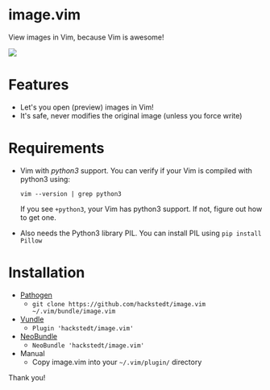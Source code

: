 # image.vim
View images in Vim, because Vim is awesome!

![](https://github.com/ashisha/image.vim/blob/master/screenshot/image.vim.jpg)



Features
=========
* Let's you open (preview) images in Vim!
* It's safe, never modifies the original image (unless you force write)


Requirements
============
* Vim with *python3* support. You can verify if your Vim is compiled with python3 using:
  
  `vim --version | grep python3`

  If you see `+python3`, your Vim has python3 support. If not, figure out how to get one.

* Also needs the Python3 library PIL. You can install PIL using `pip install Pillow`

Installation
============
* [Pathogen](https://github.com/tpope/vim-pathogen)
  *  `git clone https://github.com/hackstedt/image.vim ~/.vim/bundle/image.vim`
* [Vundle](https://github.com/gmarik/vundle)
  * `Plugin 'hackstedt/image.vim'`
* [NeoBundle](https://github.com/Shougo/neobundle.vim)
  * `NeoBundle 'hackstedt/image.vim'`
* Manual
  * Copy image.vim into your `~/.vim/plugin/` directory

Thank you!
